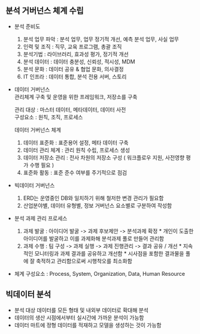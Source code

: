 ## 분석 거버넌스 체계 수립

- 분석 준비도
  1) 분석 업무 파악 : 분석 업무, 업무 정기적 개선, 예측 분석 업무, 사실 업무
  2) 인력 및 조직 : 직무, 교육 프로그램, 총괄 조직
  3) 분석기법 : 라이브러리, 효과성 평가, 정기적 개선
  4) 분석 데이터 : 데이터 충분성, 신뢰성, 적시성, MDM
  5) 분석 문화 : 데이터 공유 & 협업 문화, 의사결정
  6) IT 인프라 : 데이터 통합, 분석 전용 서버, 스토리

- 데이터 거버넌스<br>
    관리체계 구축 및 운영을 위한 프레임워크, 저장소를 구축
  
    관리 대상 : 마스터 데이터, 메타데이터, 데이터 사전  
    구성요소 : 원칙, 조직, 프로세스
  
  데이터 거버넌스 체계
    1) 데이터 표준화 : 표준용어 설정, 메타 데이터 구축
    2) 데이터 관리 체계 : 관리 원칙 수립, 프로세스 생성
    3) 데이터 저장소 관리 : 전사 차원의 저장소 구성 ( 워크플로우 지원, 사전영향 평가 수행 필요 )
    4) 표준화 활동 : 표준 준수 여부를 주기적으로 점검

- 빅데이터 거버넌스
    1) ERD는 운영중인 DB와 일치하기 위해 철저한 변경 관리가 필요함
    2) 산업분야별, 데이터 유형별, 정보 거버넌스 요소별로 구분하여 작성함

- 분석 과제 관리 프로세스
    1) 과제 발굴 : 아이디어 발굴 -> 과제 후보제안 -> 분석과제 확정
      * 개인이 도출한 아이디어를 발굴하고 이를 과제화해 분석과제 풀로 만들어 관리함
    2) 과제 수행 : 팀 구성 -> 과제 실행 -> 과제 진행관리 -> 결과 공유 / 개선
      * 지속적인 모니터링과 과제 결과를 공유하고 개선함
      * 시사점을 포함한 결과물을 풀에 잘 축적하고 관리함으로써 시행착오를 최소화함

- 체계 구성요소 : Process, System, Organization, Data, Human Resource

## 빅데이터 분석

- 분석 대상 데이터를 모든 형태 및 내외부 데이터로 확대해 분석
- 데이터의 생산 시점에서부터 실시간에 가까운 분석이 가능함
- 데이터 마트에 정형 데이터를 적재하고 모델을 생성하는 것이 가능함
